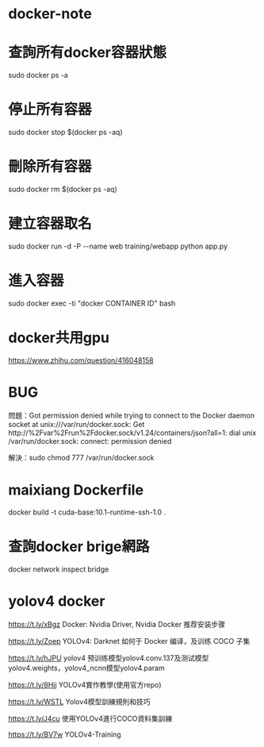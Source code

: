 # docker-note


# 查詢所有docker容器狀態

sudo docker ps -a

# 停止所有容器

sudo docker stop $(docker ps -aq)


# 刪除所有容器
sudo docker rm $(docker ps -aq)

# 建立容器取名

sudo docker run -d -P --name web training/webapp python app.py

# 進入容器

sudo docker exec -ti "docker  CONTAINER ID" bash

# docker共用gpu

https://www.zhihu.com/question/416048158

# BUG
問題：Got permission denied while trying to connect to the Docker daemon socket at unix:///var/run/docker.sock: Get http://%2Fvar%2Frun%2Fdocker.sock/v1.24/containers/json?all=1: dial unix /var/run/docker.sock: connect: permission denied

解決：sudo chmod 777 /var/run/docker.sock

# maixiang Dockerfile

docker build -t cuda-base:10.1-runtime-ssh-1.0 .

# 查詢docker brige網路

docker network inspect bridge

# yolov4 docker

https://t.ly/xBgz   Docker: Nvidia Driver, Nvidia Docker 推荐安装步骤

https://t.ly/Zoep   YOLOv4: Darknet 如何于 Docker 编译，及训练 COCO 子集 

https://t.ly/hJPU  yolov4 预训练模型yolov4.conv.137及测试模型yolov4.weights，yolov4_ncnn模型yolov4.param

https://t.ly/8Hjj  YOLOv4實作教學(使用官方repo)

https://t.ly/WSTL  Yolov4模型訓練規則和技巧

https://t.ly/J4cu  使用YOLOv4進行COCO資料集訓練

https://t.ly/BV7w  YOLOv4-Training
